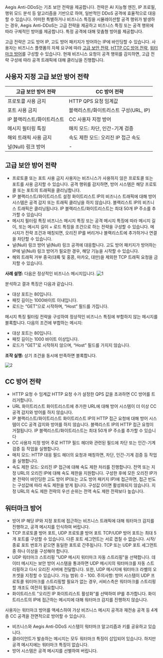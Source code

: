

Aegis Anti-DDoS는 기초 보안 전략을 제공합니다. 전략은 AI 지능형 엔진, IP 프로필, 행위 모드 분석 등 알고리즘을 기반으로 하여, 일반적인 DDoS 공격에 효율적으로 대응할 수 있습니다. 어떠한 특별하거나 비즈니스 특징을 시뮬레이션할 공격 행위가 발생하는 경우, Aegis Anti-DDoS는 고급 전략을 제공하고 비즈니스 특징 또는 공격 행위에 따라 구체적인 방어를 제공합니다. 특정 공격에 대해 맞춤형 방어를 제공합니다.

고급 전략은 고도 방어 IP, 고도 방어 패키지가 방어하는 IP에 바인딩할 수 있습니다. 사용자는 비즈니스 플랫폼의 자체 요구에 따라 [고급 보안 전략](https://cloud.tencent.com/document/product/685/18807), [HTTP CC 방어 전략](https://cloud.tencent.com/document/product/685/18806), [워터마크 방어](https://cloud.tencent.com/document/product/685/18804)를 구성할 수 있습니다. 현재 비즈니스 요청이 공격 행위를 감지하면, 고급 전략 구성에 따라 공격 트래픽에 대해 클리닝을 진행합니다.

## 사용자 지정 고급 보안 방어 전략
|고급 보안 방어 전략|CC 방어 전략|
|--|--|
|프로토콜 사용 금지|HTTP QPS 요청 임계값|
|포트 사용 금지|블랙리스트/화이트리스트 구성(URL, IP)|
|IP 블랙리스트/화이트리스트|CC 사용자 지정 방어|
|메시지 필터링 특징|매치 모드: 차단, 인간-기계 검증|
|해외 트래픽 사용 금지|속도 제한 모드: 오리진 IP 접근 속도|
|널(Null) 링크 방어|-|

## 고급 보안 방어 전략

- 프로토콜 또는 포트 사용 금지
사용자는 비즈니스가 사용하지 않은 프로토콜 또는 포트를 사용 금지할 수 있습니다. 공격 행위를 감지하면, 방어 시스템은 해당 프로토콜 또는 포트의 트래픽을 클리닝합니다.
- IP 블랙리스트/화이트리스트 설정
화이트리스트 IP의 비즈니스 트래픽에 대해 방어 시스템은 공격 감지 또는 트래픽 클리닝을 하지 않습니다. 블랙리스트 IP의 비즈니스 트래픽은 클리닝됩니다. IP 블랙리스트/화이트리스트는 최대 50개 IP 주소를 추가할 수 있습니다
- 메시지 필터링 특징
비즈니스 메시지 특징 또는 공격 메시지 특징에 따라 메시지 길이, 또는 메시지 길이 + 로드 특징을 조건으로 하는 전략을 구성할 수 있습니다. 메시지가 전략 조건과 매칭되면, 오리진 IP를 버리거나 블랙리스트에 추가하거나 연결을 차단할 수 있습니다.
- 널(Null) 링크 방어
널(Null) 링크 공격에 대응합니다. 고도 방어 패키지가 방어하는 IP에 널(Null) 링크 방어가 필요한 경우, 해당 기능을 시작할 수 있습니다.
- 해외 트래픽 거부
중국(대륙 및 홍콩, 마카오, 대만)을 제외한 TCP 트래픽 요청을 금지할 수 있습니다.

**사례 설명:**
다음은 정상적인 비즈니스 메시지입니다.
![1](https://i.imgur.com/Zx83ZgR.png)

분석하고 결과 특징은 다음과 같습니다.
- 대상 포트는 80입니다.
- 패킷 길이는 1000바이트 이내입니다.
- 로드는 “GET”으로 시작하며, “Host” 필드를 가집니다.

메시지 특징 필터링 전략을 구성하여 정상적인 비즈니스 특징에 부합하지 않는 메시지를 블록합니다.
다음의 조건에 부합하는 메시지:
- 대상 포트는 80입니다.
- 패킷 길이는 1000 바이트 이상입니다.
- 로드가 “GET”로 시작하지 않으며, “Host” 필드를 가지지 않습니다.

**조작 실행:**
상기 조건을 동시에 만족하면 블록합니다.

![2](https://i.imgur.com/5Psp2sr.png)

## CC 방어 전략

- HTTP 요청 수 임계값
HTTP 요청 수가 설정한 QPS 값을 초과하면 CC 방어를 트리거합니다.
- URL 화이트리스트
화이트리스트에 추가한 URL에 대해 방어 시스템이 더 이상 CC 공격 감지와 방어를 하지 않습니다.
- IP 블랙리스트/화이트리스트
화이트리스트 IP의 HTTP 접근 요청에 대해 방어 시스템이 CC 공격 감지와 방어를 하지 않습니다. 블랙리스트 IP의 HTTP 접근 요청이 거절됩니다. IP 블랙리스트/화이트리스트는 최대 50개 IP 주소를 추가할 수 있습니다
- CC 사용자 지정 방어
주로 HTTP 필드 헤더와 관련된 필드에 차단 또는 인간-기계 검증 등 작업을 실행합니다.
 - 매치 모드: HTTP 대응 필드 헤더의 요청과 매칭하면, 차단, 인간-기계 검증 등 작업을 실행합니다.
 - 속도 제한 모드: 오리진 IP 접근에 대해 속도 제한 처리를 진행합니다. 전역 또는 지정 URL의 오리진 IP에 대해 속도 제한을 지원합니다. 구성한 후에 모든 오리진 IP가 본 전략이 바인딩한 고도 방어 IP(또는 고도 방어 패키지 IP)에 접근하면, 접근 빈도는 구성값에 따라 속도 제한을 받게 됩니다. 구성값 0이면 활성화되지 않습니다. 지정 URL의 속도 제한 전략의 우선 순위는 전역 속도 제한 전략보다 높습니다.


## 워터마크 방어
- 방어 IP
해당 IP와 지정 포트에 접근하는 비즈니스 트래픽에 대해 워터마크 감지를 진행하고, 공격 메시지를 인식하여 버립니다.
- TCP 프로토콜 방어 포트, UDP 프로토콜 방어 포트
TCP/UDP 방어 포트는 최대 5개 포트를 구성할 수 있습니다. 다른 포트 세그먼트는 서로 겹칠 수 없습니다. 시작/종료 포트 번호가 같으면 동일한 포트로 간주됩니다. TCP 또는 UDP 포트 세그먼트 중 하나 이상을 구성해야 합니다.
- UDP 워터마크 스트리핑
"UDP 메시지 워터마크 자동 스트리핑"을 선택합니다. 데이터 메시지는 보안 방어 시스템을 통과하면 UDP 메시지의 워터마크를 자동 스트리핑하고 다시 오리진 서버에 전달합니다. 또한, UDP 메시지에 워터마크 라벨의 오프셋을 지정할 수 있습니다. 가능 범위: 0 - 100. 주의사항: 방어 시스템이 UDP 프로토콜 워터마크를 스트리핑할 필요가 없는 경우, 서비스측은 워터마크를 스트리핑할 개조도 여전히 필요합니다.
- 화이트리스트
"오리진 IP 화이트리스트 활성화"를 선택하여 IP를 추가합니다. 화이트리스트의 IP에 접근하는 메시지에 대해 워터마크 감지를 진행하지 않습니다.

사용자는 워터마크 방어를 액세스하여 가상 비즈니스 메시지 공격과 재전송 공격 등 4계층 CC 공격을 전면적으로 방어할 수 있습니다.
- 비즈니스와 Aegis Anti-DDoS 시스템이 워터마크 알고리즘과 키를 공유하고 있습니다.
- 클라이언트가 발송하는 메시지는 모두 워터마크 특징이 삽입되어 있습니다. 하지만 공격 메시지에는 워터마크 특징이 없습니다.
- 방어 시스템은 공격 메시지를 선별하여 버립니다.



